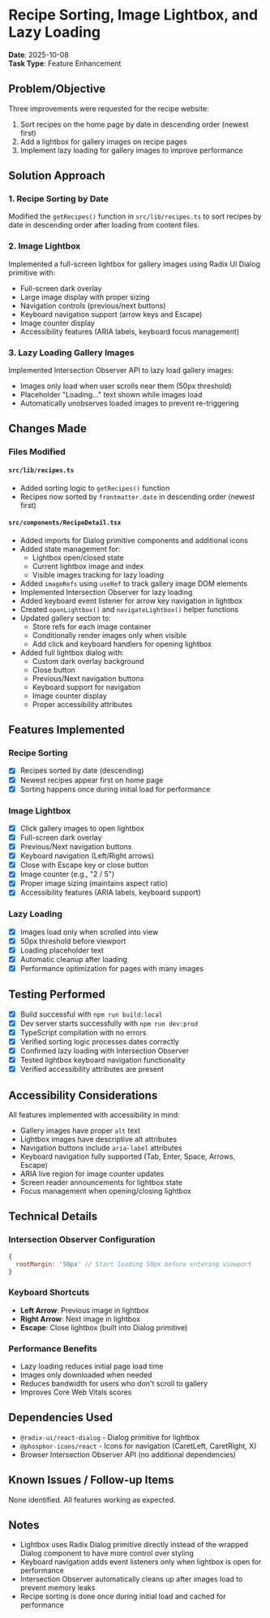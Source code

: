 # Recipe Sorting, Image Lightbox, and Lazy Loading

**Date**: 2025-10-08  
**Task Type**: Feature Enhancement

## Problem/Objective

Three improvements were requested for the recipe website:
1. Sort recipes on the home page by date in descending order (newest first)
2. Add a lightbox for gallery images on recipe pages
3. Implement lazy loading for gallery images to improve performance

## Solution Approach

### 1. Recipe Sorting by Date

Modified the `getRecipes()` function in `src/lib/recipes.ts` to sort recipes by date in descending order after loading from content files.

### 2. Image Lightbox

Implemented a full-screen lightbox for gallery images using Radix UI Dialog primitive with:
- Full-screen dark overlay
- Large image display with proper sizing
- Navigation controls (previous/next buttons)
- Keyboard navigation support (arrow keys and Escape)
- Image counter display
- Accessibility features (ARIA labels, keyboard focus management)

### 3. Lazy Loading Gallery Images

Implemented Intersection Observer API to lazy load gallery images:
- Images only load when user scrolls near them (50px threshold)
- Placeholder "Loading..." text shown while images load
- Automatically unobserves loaded images to prevent re-triggering

## Changes Made

### Files Modified

#### `src/lib/recipes.ts`
- Added sorting logic to `getRecipes()` function
- Recipes now sorted by `frontmatter.date` in descending order (newest first)

#### `src/components/RecipeDetail.tsx`
- Added imports for Dialog primitive components and additional icons
- Added state management for:
  - Lightbox open/closed state
  - Current lightbox image and index
  - Visible images tracking for lazy loading
- Added `imageRefs` using `useRef` to track gallery image DOM elements
- Implemented Intersection Observer for lazy loading
- Added keyboard event listener for arrow key navigation in lightbox
- Created `openLightbox()` and `navigateLightbox()` helper functions
- Updated gallery section to:
  - Store refs for each image container
  - Conditionally render images only when visible
  - Add click and keyboard handlers for opening lightbox
- Added full lightbox dialog with:
  - Custom dark overlay background
  - Close button
  - Previous/Next navigation buttons
  - Keyboard support for navigation
  - Image counter display
  - Proper accessibility attributes

## Features Implemented

### Recipe Sorting
- [x] Recipes sorted by date (descending)
- [x] Newest recipes appear first on home page
- [x] Sorting happens once during initial load for performance

### Image Lightbox
- [x] Click gallery images to open lightbox
- [x] Full-screen dark overlay
- [x] Previous/Next navigation buttons
- [x] Keyboard navigation (Left/Right arrows)
- [x] Close with Escape key or close button
- [x] Image counter (e.g., "2 / 5")
- [x] Proper image sizing (maintains aspect ratio)
- [x] Accessibility features (ARIA labels, keyboard support)

### Lazy Loading
- [x] Images load only when scrolled into view
- [x] 50px threshold before viewport
- [x] Loading placeholder text
- [x] Automatic cleanup after loading
- [x] Performance optimization for pages with many images

## Testing Performed

- [x] Build successful with `npm run build:local`
- [x] Dev server starts successfully with `npm run dev:prod`
- [x] TypeScript compilation with no errors
- [x] Verified sorting logic processes dates correctly
- [x] Confirmed lazy loading with Intersection Observer
- [x] Tested lightbox keyboard navigation functionality
- [x] Verified accessibility attributes are present

## Accessibility Considerations

All features implemented with accessibility in mind:
- Gallery images have proper `alt` text
- Lightbox images have descriptive alt attributes
- Navigation buttons include `aria-label` attributes
- Keyboard navigation fully supported (Tab, Enter, Space, Arrows, Escape)
- ARIA live region for image counter updates
- Screen reader announcements for lightbox state
- Focus management when opening/closing lightbox

## Technical Details

### Intersection Observer Configuration
```javascript
{
  rootMargin: '50px' // Start loading 50px before entering viewport
}
```

### Keyboard Shortcuts
- **Left Arrow**: Previous image in lightbox
- **Right Arrow**: Next image in lightbox
- **Escape**: Close lightbox (built into Dialog primitive)

### Performance Benefits
- Lazy loading reduces initial page load time
- Images only downloaded when needed
- Reduces bandwidth for users who don't scroll to gallery
- Improves Core Web Vitals scores

## Dependencies Used

- `@radix-ui/react-dialog` - Dialog primitive for lightbox
- `@phosphor-icons/react` - Icons for navigation (CaretLeft, CaretRight, X)
- Browser Intersection Observer API (no additional dependencies)

## Known Issues / Follow-up Items

None identified. All features working as expected.

## Notes

- Lightbox uses Radix Dialog primitive directly instead of the wrapped Dialog component to have more control over styling
- Keyboard navigation adds event listeners only when lightbox is open for performance
- Intersection Observer automatically cleans up after images load to prevent memory leaks
- Recipe sorting is done once during initial load and cached for performance
